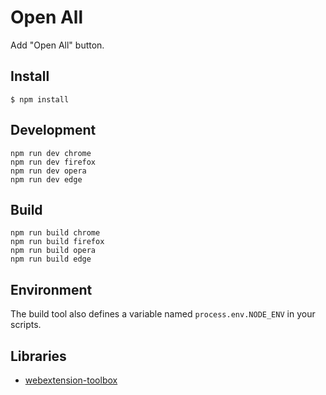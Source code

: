 # Open All

Add "Open All" button.

## Install

    $ npm install

## Development

    npm run dev chrome
    npm run dev firefox
    npm run dev opera
    npm run dev edge

## Build

    npm run build chrome
    npm run build firefox
    npm run build opera
    npm run build edge

## Environment

The build tool also defines a variable named `process.env.NODE_ENV` in your scripts.

## Libraries

- [webextension-toolbox](https://github.com/HaNdTriX/webextension-toolbox)
